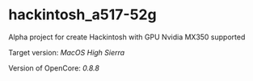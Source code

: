# hackintosh_a517-52g
Alpha project for create Hackintosh with GPU Nvidia MX350 supported 

Target version: *MacOS High Sierra*

Version of OpenCore: *0.8.8*

